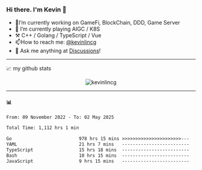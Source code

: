 ### Hi there. I'm Kevin 👋

- 🔭I’m currently working on GameFi, BlockChain, DDD, Game Server
- 🌱 I’m currently playing AIGC / K8S
-   :hammer_and_pick: C++ / Golang / TypeScript / Vue
- 📫How to reach me: [@kevinlincg](https://twitter.com/kevinlincg) 
-   :thought_balloon: Ask me anything at [Discussions](https://github.com/kevinlincg/kevinlincg/issues/new)!

---

📈 my github stats

<p align="center"> <img src="https://github-readme-stats-ouuan.vercel.app/api?username=kevinlincg&theme=dark&show_icons=true&count_private=true" alt="kevinlincg" />

---

#### :bar_chart: 

<!--START_SECTION:waka-->

```txt
From: 09 November 2022 - To: 02 May 2025

Total Time: 1,112 hrs 1 min

Go                         978 hrs 15 mins >>>>>>>>>>>>>>>>>>>>>>---   87.97 %
YAML                       21 hrs 7 mins   -------------------------   01.90 %
TypeScript                 15 hrs 18 mins  -------------------------   01.38 %
Bash                       10 hrs 15 mins  -------------------------   00.92 %
JavaScript                 9 hrs 15 mins   -------------------------   00.83 %
```

<!--END_SECTION:waka-->
